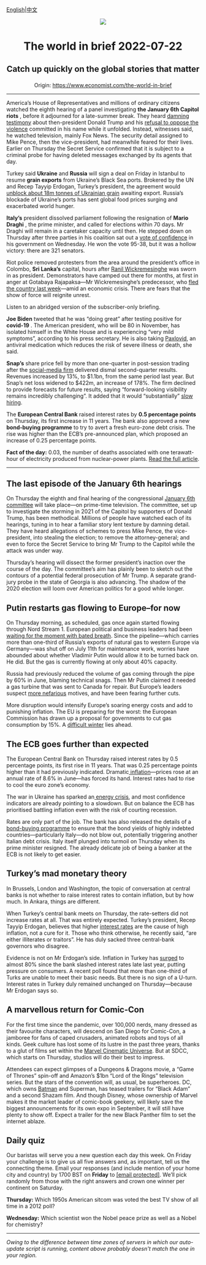 [English](https://github.com/arielherself/espresso/blob/main/README.md)|[中文](https://github-com.translate.goog/arielherself/espresso/blob/main/README.md?_x_tr_sl=en&_x_tr_tl=zh-CN&_x_tr_hl=zh-CN&_x_tr_pto=wapp)

<div align="center"><img src="https://cdn.static-economist.com/sites/all/themes/econfinal/images/svg/logo.svg" align-center /></div>

# <p align="center">The world in brief 2022-07-22</p>

## <p align="center">Catch up quickly on the global stories that matter</p>

<p align="center">Origin: <a href="https://www.economist.com/the-world-in-brief">https://www.economist.com/the-world-in-brief</a><hr>

America’s House of Representatives and millions of ordinary citizens watched the eighth hearing of a panel investigating **the January 6th Capitol riots** , before it adjourned for a late-summer break. They heard [damning testimony](https://www.economist.com/united-states/2022/07/21/the-january-6th-committee-has-hobbled-donald-trump) about then-president Donald Trump and his [refusal to oppose the violence](https://www.economist.com/united-states/2022/06/10/congresss-capitol-riot-hearing-confirms-donald-trumps-complicity) committed in his name while it unfolded. Instead, witnesses said, he watched television, mainly Fox News. The security detail assigned to Mike Pence, then the vice-president, had meanwhile feared for their lives. Earlier on Thursday the Secret Service confirmed that it is subject to a criminal probe for having deleted messages exchanged by its agents that day.

Turkey said **Ukraine** and **Russia** will sign a deal on Friday in Istanbul to resume **grain exports** from Ukraine’s Black Sea ports. Brokered by the UN and Recep Tayyip Erdogan, Turkey’s president, the agreement would [unblock about 18m tonnes of Ukrainian grain](https://www.economist.com/europe/2022/07/21/odessas-port-may-soon-be-reopened) awaiting export. Russia’s blockade of Ukraine’s ports has sent global food prices surging and exacerbated world hunger.

 **Italy’s** president dissolved parliament following the resignation of **Mario Draghi** , the prime minister, and called for elections within 70 days. Mr Draghi will remain in a caretaker capacity until then. He stepped down on Thursday after three parties in his coalition sat out a [vote of confidence](https://www.economist.com/europe/2022/07/21/mario-draghi-italys-reformist-prime-minister-resigns) in his government on Wednesday. He won the vote 95-38, but it was a hollow victory: there are 321 senators.

Riot police removed protesters from the area around the president’s office in Colombo, **Sri Lanka’s** capital, hours after [Ranil Wickremesinghe](https://www.economist.com/asia/2022/07/21/sri-lanka-picks-a-new-president-to-replace-the-one-that-fled) was sworn in as president. Demonstrators have camped out there for months, at first in anger at Gotabaya Rajapaksa—Mr Wickremesinghe’s predecessor, who [fled the country last week](https://www.economist.com/asia/2022/07/13/sri-lankas-president-flees-leaving-the-country-in-chaos)—amid an economic crisis. There are fears that the show of force will reignite unrest.

Listen to an abridged version of the subscriber-only briefing.

 **Joe Biden** tweeted that he was “doing great” after testing positive for **covid-19** . The American president, who will be 80 in November, has isolated himself in the White House and is experiencing “very mild symptoms”, according to his press secretary. He is also taking [Paxlovid](https://www.economist.com/science-and-technology/2021/11/12/new-antiviral-drugs-mark-a-big-turning-point-in-the-covid-19-pandemic), an antiviral medication which reduces the risk of severe illness or death, she said.

 **Snap’s** share price fell by more than one-quarter in post-session trading after the [social-media firm](https://www.economist.com/business/2021/05/20/how-to-thrive-in-the-shadow-of-giants) delivered dismal second-quarter results. Revenues increased by 13%, to $1.1bn, from the same period last year. But Snap’s net loss widened to $422m, an increase of 178%. The firm declined to provide forecasts for future results, saying “forward-looking visibility remains incredibly challenging”. It added that it would “substantially” [slow hiring](https://www.economist.com/business/2022/06/02/is-big-techs-red-hot-jobs-market-about-to-cool).

The **European Central Bank** raised interest rates by **0.5 percentage points** on Thursday, its first increase in 11 years. The bank also approved a new **bond-buying programme** to try to avert a fresh euro-zone debt crisis. The rise was higher than the ECB’s pre-announced plan, which proposed an increase of 0.25 percentage points.

 **Fact of the day:** 0.03, the number of deaths associated with one terawatt-hour of electricity produced from nuclear-power plants. [Read the full article](https://www.economist.com/graphic-detail/2022/07/19/how-safe-is-nuclear-energy).

----------

## The last episode of the January 6th hearings

On Thursday the eighth and final hearing of the congressional [January 6th committee](https://www.economist.com/united-states/2022/06/07/the-january-6th-committee-is-about-to-reveal-its-findings) will take place—on prime-time television. The committee, set up to investigate the storming in 2021 of the Capitol by supporters of Donald Trump, has been methodical. Millions of people have watched each of its hearings, tuning in to hear a familiar story lent texture by damning detail. They have heard allegations of schemes to press Mike Pence, the vice-president, into stealing the election; to remove the attorney-general; and even to force the Secret Service to bring Mr Trump to the Capitol while the attack was under way.

Thursday’s hearing will dissect the former president’s inaction over the course of the day. The committee’s aim has plainly been to sketch out the contours of a potential federal prosecution of Mr Trump. A separate grand-jury probe in the state of Georgia is also advancing. The shadow of the 2020 election will loom over American politics for a good while longer.

## Putin restarts gas flowing to Europe–for now

On Thursday morning, as scheduled, gas once again started flowing through Nord Stream 1. European political and business leaders had been [waiting for the moment with bated breath](https://www.economist.com/europe/2022/07/11/europe-is-preparing-for-russian-gas-to-be-cut-off-this-winter). Since the pipeline—which carries more than one-third of Russia’s exports of natural gas to western Europe via Germany—was shut off on July 11th for maintenance work, worries have abounded about whether Vladimir Putin would allow it to be turned back on. He did. But the gas is currently flowing at only about 40% capacity. 

Russia had previously reduced the volume of gas coming through the pipe by 60% in June, blaming technical snags. Then Mr Putin claimed it needed a gas turbine that was sent to Canada for repair. But Europe’s leaders suspect [more nefarious](https://www.economist.com/leaders/2022/07/14/europes-winter-of-discontent) motives, and have been fearing further cuts.

More disruption would intensify Europe’s soaring energy costs and add to punishing inflation. The EU is preparing for the worst: the European Commission has drawn up a proposal for governments to cut gas consumption by 15%. A [difficult winter](https://www.economist.com/finance-and-economics/2022/06/30/can-europe-keep-the-lights-on-this-winter) lies ahead.

## The ECB goes further than expected

The European Central Bank on Thursday raised interest rates by 0.5 percentage points, its first rise in 11 years. That was 0.25 percentage points higher than it had previously indicated. Dramatic[ inflation](https://www.economist.com/leaders/2022/06/23/how-fighting-inflation-could-imperil-the-euro-zone)—prices rose at an annual rate of 8.6% in June—has forced its hand. Interest rates had to rise to cool the euro zone’s economy.

The war in Ukraine has sparked an[ energy crisis](https://www.economist.com/finance-and-economics/2022/06/05/europes-economy-grapples-with-an-acute-energy-shock), and most confidence indicators are already pointing to a slowdown. But on balance the ECB has prioritised battling inflation even with the risk of courting recession.

Rates are only part of the job. The bank has also released the details of a[ bond-buying programme](https://www.economist.com/finance-and-economics/2022/06/15/the-european-central-bank-responds-to-market-turmoil) to ensure that the bond yields of highly indebted countries—particularly Italy—do not blow out, potentially triggering another Italian debt crisis. Italy itself plunged into turmoil on Thursday when its prime minister resigned. The already delicate job of being a banker at the ECB is not likely to get easier.

## Turkey’s mad monetary theory

In Brussels, London and Washington, the topic of conversation at central banks is not whether to raise interest rates to contain inflation, but by how much. In Ankara, things are different.

When Turkey’s central bank meets on Thursday, the rate-setters did not increase rates at all. That was entirely expected. Turkey’s president, Recep Tayyip Erdogan, believes that higher [interest rates](https://www.economist.com/finance-and-economics/erdogans-zany-monetary-experiment-is-impoverishing-turkey/21806459) are the cause of high inflation, not a cure for it. Those who think otherwise, he recently said, “are either illiterates or traitors”. He has duly sacked three central-bank governors who disagree.

Evidence is not on Mr Erdogan’s side. Inflation in Turkey has [surged](https://www.economist.com/europe/2022/07/14/turkey-grapples-with-triple-digit-inflation) to almost 80% since the bank slashed interest rates late last year, putting pressure on consumers. A recent poll found that more than one-third of Turks are unable to meet their basic needs. But there is no sign of a U-turn. Interest rates in Turkey duly remained unchanged on Thursday—because Mr Erdogan says so.

## A marvellous return for Comic-Con

For the first time since the pandemic, over 100,000 nerds, many dressed as their favourite characters, will descend on San Diego for Comic-Con, a jamboree for fans of caped crusaders, animated robots and toys of all kinds. Geek culture has lost some of its lustre in the past three years, thanks to a glut of films set within the [Marvel Cinematic Universe](https://www.economist.com/the-economist-explains/2021/09/17/how-marvel-took-over-cinema-and-tv). But at SDCC, which starts on Thursday, studios will do their best to impress.  
  
 Attendees can expect glimpses of a Dungeons &amp; Dragons movie, a “Game of Thrones” spin-off and Amazon’s $1bn “Lord of the Rings” television series. But the stars of the convention will, as usual, be superheroes. DC, which owns [Batman](https://www.economist.com/prospero/2016/03/28/50-years-of-batman-on-film-how-has-his-physique-changed) and Superman, has teased trailers for “Black Adam” and a second Shazam film. And though Disney, whose ownership of Marvel makes it the market leader of comic-book geekery, will likely save the biggest announcements for its own expo in September, it will still have plenty to show off. Expect a trailer for the new Black Panther film to set the internet ablaze.

## Daily quiz

Our baristas will serve you a new question each day this week. On Friday your challenge is to give us all five answers and, as important, tell us the connecting theme. Email your responses (and include mention of your home city and country) by 1700 BST on **Friday** to [<span class="__cf_email__" data-cfemail="2a7b5f43506f595a584f5959456a4f494544454743595e04494547">[email&#160;protected]</span>](https://mail.google.com/mail/?view=cm&amp;fs=1&amp;tf=1&amp;to=QuizEspresso@economist.com). We’ll pick randomly from those with the right answers and crown one winner per continent on Saturday.

 **Thursday:** Which 1950s American sitcom was voted the best TV show of all time in a 2012 poll?

 **Wednesday:** Which scientist won the Nobel peace prize as well as a Nobel for chemistry?

----------

*Owing to the difference between time zones of servers in which our auto-update script is running, content above probably doesn't match the one in your region.*
